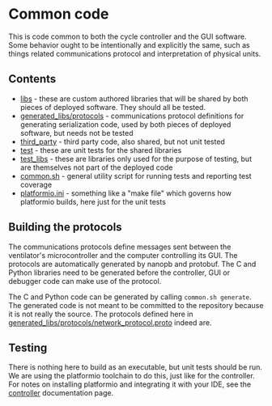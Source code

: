 # Common code

This is code common to both the cycle controller and the GUI software. Some behavior ought to be intentionally and explicitly the same, such as things related communications protocol and interpretation of physical units.

## Contents

* [libs](libs) - these are custom authored libraries that will be shared by both pieces of deployed software. They should all be tested.
* [generated_libs/protocols](generated_libs/protocols) - communications protocol definitions for generating serialization code, used by both pieces of deployed software, but needs not be tested
* [third_party](third_party) - third party code, also shared, but not unit tested
* [test](test) - these are unit tests for the shared libraries
* [test_libs](test_libs) - these are libraries only used for the purpose of testing, but are themselves not part of the deployed code
* [common.sh](common.sh) - general utility script for running tests and reporting test coverage
* [platformio.ini](platformio.ini) - something like a "make file" which governs how platformio builds, here just for the unit tests

## Building the protocols

The communications protocols define messages sent between the ventilator's microcontroller and the computer controlling its GUI. The protocols are automatically generated by nanopb and protobuf. The C and Python libraries need to be generated before the controller, GUI or debugger code can make use of the protocol.

The C and Python code can be generated by calling `common.sh generate`. The generated code is not meant to be committed to the repository because it is not really the source. The protocols defined here in [generated_libs/protocols/network_protocol.proto](generated_libs/protocols/network_protocol.proto) indeed are.

## Testing

There is nothing here to build as an executable, but unit tests should be run. We are using the platformio toolchain to do this, just like for the controller. For notes on installing platformio and integrating it with your IDE, see the [controller](../controller) documentation page.
